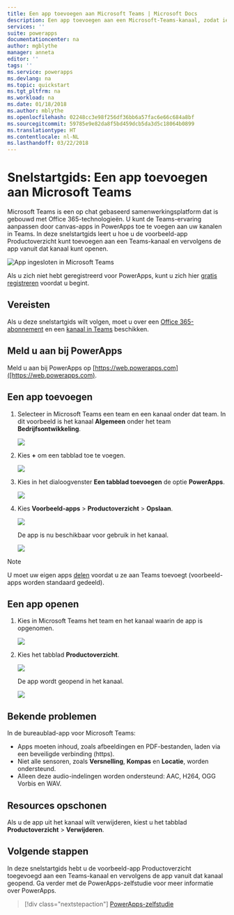 ```yaml
---
title: Een app toevoegen aan Microsoft Teams | Microsoft Docs
description: Een app toevoegen aan een Microsoft-Teams-kanaal, zodat iedereen met wie u de app hebt gedeeld de app via dat kanaal kan openen
services: ''
suite: powerapps
documentationcenter: na
author: mgblythe
manager: anneta
editor: ''
tags: ''
ms.service: powerapps
ms.devlang: na
ms.topic: quickstart
ms.tgt_pltfrm: na
ms.workload: na
ms.date: 01/18/2018
ms.author: mblythe
ms.openlocfilehash: 02248cc3e98f256df36bb6a57fac6e66c684a8bf
ms.sourcegitcommit: 59785e9e82da8f5bd459dcb5da3d5c18064b0899
ms.translationtype: HT
ms.contentlocale: nl-NL
ms.lasthandoff: 03/22/2018
---
```

# <a name="quickstart-add-an-app-to-microsoft-teams"></a>Snelstartgids: Een app toevoegen aan Microsoft Teams

Microsoft Teams is een op chat gebaseerd samenwerkingsplatform dat is gebouwd met Office 365-technologieën. U kunt de Teams-ervaring aanpassen door canvas-apps in PowerApps toe te voegen aan uw kanalen in Teams. In deze snelstartgids leert u hoe u de voorbeeld-app Productoverzicht kunt toevoegen aan een Teams-kanaal en vervolgens de app vanuit dat kanaal kunt openen. 

![App ingesloten in Microsoft Teams](./media/open-app-embedded-in-teams/embedded-app.png)

Als u zich niet hebt geregistreerd voor PowerApps, kunt u zich hier [gratis registreren](https://web.powerapps.com/signup?redirect=marketing&email=) voordat u begint.

## <a name="prerequisites"></a>Vereisten

Als u deze snelstartgids wilt volgen, moet u over een [Office 365-abonnement](https://signup.microsoft.com/Signup?OfferId=467eab54-127b-42d3-b046-3844b860bebf&dl=O365_BUSINESS_PREMIUM&ali=1) en een [kanaal in Teams](https://www.youtube.com/watch?v=he2f1quaR7M) beschikken.

## <a name="sign-in-to-powerapps"></a>Meld u aan bij PowerApps

Meld u aan bij PowerApps op [https://web.powerapps.com]([https://web.powerapps.com).

## <a name="add-an-app"></a>Een app toevoegen

1. Selecteer in Microsoft Teams een team en een kanaal onder dat team. In dit voorbeeld is het kanaal **Algemeen** onder het team **Bedrijfsontwikkeling**.

    ![](./media/open-app-embedded-in-teams/teams-select-channel.png)

2. Kies **+** om een tabblad toe te voegen.

    ![](./media/open-app-embedded-in-teams/teams-add-tab.png)

3. Kies in het dialoogvenster **Een tabblad toevoegen** de optie **PowerApps**.

    ![](./media/open-app-embedded-in-teams/add-a-tab.png)

4. Kies **Voorbeeld-apps** > **Productoverzicht** > **Opslaan**.

    ![](./media/open-app-embedded-in-teams/select-an-app.png)

    De app is nu beschikbaar voor gebruik in het kanaal.

    ![](./media/open-app-embedded-in-teams/app-in-channel.png)

> [!NOTE]
> U moet uw eigen apps [delen](../maker/canvas-apps/share-app.md) voordat u ze aan Teams toevoegt (voorbeeld-apps worden standaard gedeeld).

## <a name="open-an-app"></a>Een app openen

1. Kies in Microsoft Teams het team en het kanaal waarin de app is opgenomen.

    ![](./media/open-app-embedded-in-teams/teams-select-channel.png)

2. Kies het tabblad **Productoverzicht**.

    ![](./media/open-app-embedded-in-teams/open-tab.png)

    De app wordt geopend in het kanaal.

    ![](./media/open-app-embedded-in-teams/app-in-channel.png)

## <a name="known-issues"></a>Bekende problemen

In de bureaublad-app voor Microsoft Teams:

* Apps moeten inhoud, zoals afbeeldingen en PDF-bestanden, laden via een beveiligde verbinding (https).
* Niet alle sensoren, zoals **Versnelling**, **Kompas** en **Locatie**, worden ondersteund.
* Alleen deze audio-indelingen worden ondersteund: AAC, H264, OGG Vorbis en WAV.

## <a name="clean-up-resources"></a>Resources opschonen

Als u de app uit het kanaal wilt verwijderen, kiest u het tabblad **Productoverzicht** > **Verwijderen**.

## <a name="next-steps"></a>Volgende stappen

In deze snelstartgids hebt u de voorbeeld-app Productoverzicht toegevoegd aan een Teams-kanaal en vervolgens de app vanuit dat kanaal geopend. Ga verder met de PowerApps-zelfstudie voor meer informatie over PowerApps.

> [!div class="nextstepaction"]
> [PowerApps-zelfstudie](../maker/canvas-apps/get-started-create-from-blank.md)
